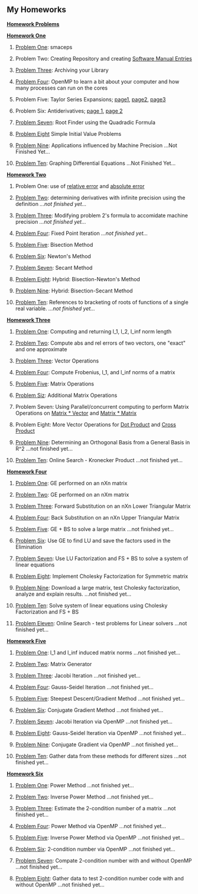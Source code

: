 ## My Homeworks

**[Homework Problems](https://jvkoebbe.github.io/math4610/homework/indexOfHomeworkSets)**

**[Homework One](https://github.com/warrenm1/math4610/tree/master/homeworks/Homework1)**

1. [Problem One](https://github.com/warrenm1/math4610/blob/master/SoftwareManual/basic/maceps.md): smaceps

2. Problem Two: Creating Repository and creating [Software Manual Entries](https://github.com/warrenm1/math4610/blob/master/SoftwareManual/TOC.md)

3. [Problem Three](https://github.com/warrenm1/math4610/tree/master/homeworks/Homework1/hw1_prob3): Archiving your Library

4. [Problem Four](https://github.com/warrenm1/math4610/blob/master/homeworks/Homework1/OpenMP/result.md): OpenMP to learn a bit about your computer and how many processes can run on the cores

5. Problem Five: Taylor Series Expansions; [page1](https://github.com/warrenm1/math4610/blob/master/homeworks/Homework1/WrittenProofs/20181117_190200.jpg), [page2](https://github.com/warrenm1/math4610/blob/master/homeworks/Homework1/WrittenProofs/20181117_190144.jpg), [page3](https://github.com/warrenm1/math4610/blob/master/homeworks/Homework1/WrittenProofs/20181117_190125.jpg)

6. Problem Six: Antiderivatives; [page 1](https://github.com/warrenm1/math4610/blob/master/homeworks/Homework1/WrittenProofs/20181117_001659.jpg), [page 2](https://github.com/warrenm1/math4610/blob/master/homeworks/Homework1/WrittenProofs/20181117_001732.jpg)

7. [Problem Seven](https://github.com/warrenm1/math4610/blob/master/SoftwareManual/root_finding/quadratic_formula.md): Root Finder using the Quadradic Formula

8. [Problem Eight](https://github.com/warrenm1/math4610/blob/master/homeworks/Homework1/WrittenProofs/20181117_010052.jpg) Simple Initial Value Problems

9. [Problem Nine](link): Applications influenced by Machine Precision ...Not Finished Yet...

10. [Problem Ten](link): Graphing Differential Equations ...Not Finished Yet...



**[Homework Two](https://github.com/warrenm1/math4610/tree/master/homeworks/Homework2)**

1. Problem One: use of [relative error](https://github.com/warrenm1/math4610/blob/master/SoftwareManual/basic/rel_err.md) and [absolute error](https://github.com/warrenm1/math4610/blob/master/SoftwareManual/basic/abs_err.md)

2. [Problem Two](link): determining derivatives with infinite precision using the definition *...not finished yet...*

3. [Problem Three](link): Modifying problem 2's formula to accomidate machine precision *...not finished yet...*

4. [Problem Four](https://github.com/warrenm1/math4610/blob/master/SoftwareManual/root_finding/fixed_point_iteration.md): Fixed Point Iteration  *...not finished yet...*

5. [Problem Five](https://github.com/warrenm1/math4610/blob/master/SoftwareManual/root_finding/bisection.md): Bisection Method

6. [Problem Six](https://github.com/warrenm1/math4610/blob/master/SoftwareManual/root_finding/newton.md): Newton's Method

7. [Problem Seven](https://github.com/warrenm1/math4610/blob/master/SoftwareManual/root_finding/secant.md): Secant Method 

8. [Problem Eight](https://github.com/warrenm1/math4610/blob/master/SoftwareManual/root_finding/hybrid_n.md): Hybrid: Bisection-Newton's Method

9. [Problem Nine](https://github.com/warrenm1/math4610/blob/master/SoftwareManual/root_finding/hybrid_s.md): Hybrid: Bisection-Secant Method 

10. [Problem Ten](link): References to bracketing of roots of functions of a single real variable. *...not finished yet...*



**[Homework Three](https://github.com/warrenm1/math4610/tree/master/homeworks/Homework3)**

1. [Problem One](https://github.com/warrenm1/math4610/tree/master/SoftwareManual/norms/vector_norms): Computing and returning l_1, l_2, l_inf norm length

2. [Problem Two](https://github.com/warrenm1/math4610/tree/master/SoftwareManual/norms/vector_errors): Compute abs and rel errors of two vectors, one "exact" and one approximate

3. [Problem Three](https://github.com/warrenm1/math4610/tree/master/SoftwareManual/operations/vector_ops): Vector Operations

4. [Problem Four](https://github.com/warrenm1/math4610/tree/master/SoftwareManual/norms/matrix_norms): Compute Frobenius, l_1, and l_inf norms of a matrix

5. [Problem Five](https://github.com/warrenm1/math4610/tree/master/SoftwareManual/operations/matrix_ops): Matrix Operations

6. [Problem Siz](https://github.com/warrenm1/math4610/tree/master/SoftwareManual/operations/matrix_ops): Additional Matrix Operations

7. Problem Seven: Using Parallel/concurrent computing to perform Matrix Operations on [Matrix * Vector](https://github.com/warrenm1/math4610/blob/master/homeworks/Homework3/OpenMP/matVect.cpp) and [Matrix * Matrix](https://github.com/warrenm1/math4610/blob/master/homeworks/Homework3/OpenMP/matMat.cpp)

8. Problem Eight: More Vector Operations for [Dot Product](https://github.com/warrenm1/math4610/blob/master/homeworks/Homework3/OpenMP/vectDot.cpp) and [Cross Product](https://github.com/warrenm1/math4610/blob/master/homeworks/Homework3/OpenMP/vectCross.cpp)

9. [Problem Nine](link): Determining an Orthogonal Basis from a General Basis in R^2 ...not finished yet...

10. [Problem Ten](link): Online Search - Kronecker Product ...not finished yet...



**[Homework Four](https://github.com/warrenm1/math4610/tree/master/homeworks/Homework4)**

1. [Problem One](https://github.com/warrenm1/math4610/blob/master/SoftwareManual/linear_solutions_direct/gaussElim_square.md): GE performed on an nXn matrix

2. [Problem Two](https://github.com/warrenm1/math4610/blob/master/SoftwareManual/linear_solutions_direct/gaussElim_rect.md): GE performed on an nXm matrix

3. [Problem Three](https://github.com/warrenm1/math4610/blob/master/SoftwareManual/linear_solutions_direct/forwardSubstitution.md): Forward Substitution on an nXn Lower Triangular Matrix

4. [Problem Four](https://github.com/warrenm1/math4610/blob/master/SoftwareManual/linear_solutions_direct/backSubstitution.md): Back Substitution on an nXn Upper Triangular Matrix

5. [Problem Five](https://github.com/warrenm1/math4610/blob/master/SoftwareManual/linear_solutions_direct/gaussElim_solve.md): GE + BS to solve a large matrix ...not finished yet...

6. [Problem Six](https://github.com/warrenm1/math4610/blob/master/SoftwareManual/linear_solutions_direct/lu_factor_save.md): Use GE to find LU and save the factors used in the Elimination

7. [Problem Seven](https://github.com/warrenm1/math4610/blob/master/SoftwareManual/linear_solutions_direct/lu_factor_solve.md): Use LU Factorization and FS + BS to solve a system of linear equations

8. [Problem Eight](https://github.com/warrenm1/math4610/blob/master/SoftwareManual/linear_solutions_iteration/Cholesky.md): Implement Cholesky Factorization for Symmetric matrix

9. [Problem Nine](link): Download a large matrix, test Cholesky factorization, analyze and explain results. ...not finished yet...

10. [Problem Ten](https://github.com/warrenm1/math4610/blob/master/SoftwareManual/linear_solutions_iteration/Cholesky_solve.md): Solve system of linear equations using Cholesky Factorization and FS + BS

11. [Problem Eleven](link): Online Search - test problems for Linear solvers ...not finished yet...



**[Homework Five](https://github.com/warrenm1/math4610/tree/master/homeworks/Homework5)**

1. [Problem One](link): l_1 and l_inf induced matrix norms ...not finished yet...

2. [Problem Two](https://github.com/warrenm1/math4610/blob/master/homeworks/Homework5/matrixGenerator.py): Matrix Generator

3. [Problem Three](): Jacobi Iteration ...not finished yet...

4. [Problem Four](): Gauss-Seidel Iteration ...not finished yet...

5. [Problem Five](): Steepest Descent/Gradient Method ...not finished yet...

6. [Problem Six](): Conjugate Gradient Method ...not finished yet...

7. [Problem Seven](): Jacobi Iteration via OpenMP ...not finished yet...

8. [Problem Eight](): Gauss-Seidel Iteration via OpenMP ...not finished yet...

9. [Problem Nine](): Conjugate Gradient via OpenMP ...not finished yet...

10. [Problem Ten](): Gather data from these methods for different sizes ...not finished yet...



**[Homework Six]()**

1. [Problem One](): Power Method ...not finished yet...

2. [Problem Two](): Inverse Power Method ...not finished yet...

3. [Problem Three](): Estimate the 2-condition number of a matrix ...not finished yet...

4. [Problem Four](): Power Method via OpenMP ...not finished yet...

5. [Problem Five](): Inverse Power Method via OpenMP ...not finished yet...

6. [Problem Six](): 2-condition number via OpenMP ...not finished yet...

7. [Problem Seven](): Compate 2-condition number with and without OpenMP ...not finished yet...

8. [Problem Eight](): Gather data to test 2-condition number code with and without OpenMP ...not finished yet...
